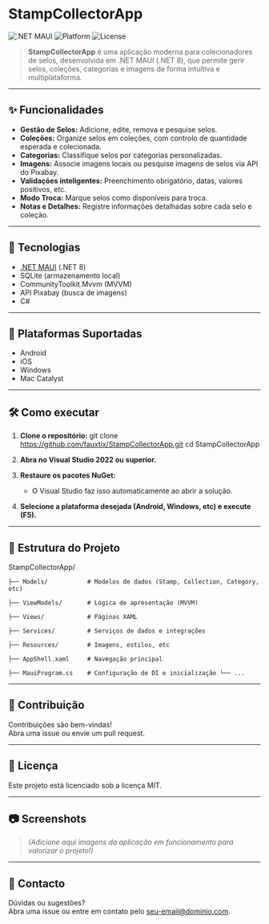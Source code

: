 # StampCollectorApp

![.NET MAUI](https://img.shields.io/badge/.NET%20MAUI-8.0-blueviolet)
![Platform](https://img.shields.io/badge/platforms-Android%20%7C%20iOS%20%7C%20Windows%20%7C%20Mac-informational)
![License](https://img.shields.io/badge/license-MIT-green)

> **StampCollectorApp** é uma aplicação moderna para colecionadores de selos, desenvolvida em .NET MAUI (.NET 8), que permite gerir selos, coleções, categorias e imagens de forma intuitiva e multiplataforma.

---

## ✨ Funcionalidades

- **Gestão de Selos:** Adicione, edite, remova e pesquise selos.
- **Coleções:** Organize selos em coleções, com controlo de quantidade esperada e colecionada.
- **Categorias:** Classifique selos por categorias personalizadas.
- **Imagens:** Associe imagens locais ou pesquise imagens de selos via API do Pixabay.
- **Validações inteligentes:** Preenchimento obrigatório, datas, valores positivos, etc.
- **Modo Troca:** Marque selos como disponíveis para troca.
- **Notas e Detalhes:** Registre informações detalhadas sobre cada selo e coleção.

---

## 🚀 Tecnologias

- [.NET MAUI](https://learn.microsoft.com/dotnet/maui/) (.NET 8)
- SQLite (armazenamento local)
- CommunityToolkit.Mvvm (MVVM)
- API Pixabay (busca de imagens)
- C#

---

## 📱 Plataformas Suportadas

- Android
- iOS
- Windows
- Mac Catalyst

---

## 🛠️ Como executar

1. **Clone o repositório:**
git clone https://github.com/fauxtix/StampCollectorApp.git cd StampCollectorApp


2. **Abra no Visual Studio 2022 ou superior.**

3. **Restaure os pacotes NuGet:**
   - O Visual Studio faz isso automaticamente ao abrir a solução.

4. **Selecione a plataforma desejada (Android, Windows, etc) e execute (F5).**

---

## 📂 Estrutura do Projeto

StampCollectorApp/ 

    ├── Models/           # Modelos de dados (Stamp, Collection, Category, etc) 

    ├── ViewModels/       # Lógica de apresentação (MVVM) 

    ├── Views/            # Páginas XAML 

    ├── Services/         # Serviços de dados e integrações 

    ├── Resources/        # Imagens, estilos, etc 

    ├── AppShell.xaml     # Navegação principal 

    ├── MauiProgram.cs    # Configuração de DI e inicialização └── ...


---

## 📝 Contribuição

Contribuições são bem-vindas!  
Abra uma issue ou envie um pull request.

---

## 📄 Licença

Este projeto está licenciado sob a licença MIT.

---

## 📷 Screenshots

> *(Adicione aqui imagens da aplicação em funcionamento para valorizar o projeto!)*

---

## 🤝 Contacto

Dúvidas ou sugestões?  
Abra uma issue ou entre em contato pelo [seu-email@dominio.com](mailto:seu-email@dominio.com).



